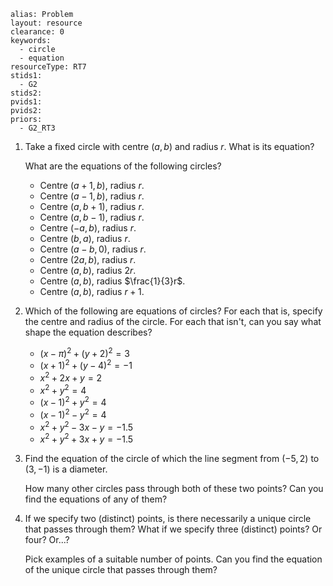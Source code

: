 ````
alias: Problem
layout: resource
clearance: 0
keywords:
  - circle
  - equation
resourceType: RT7
stids1:
  - G2
stids2:
pvids1:
pvids2:
priors:
  - G2_RT3

````

1. Take a fixed circle with centre $(a,b)$ and radius $r$.  What is its equation?

    What are the equations of the following circles?

    - Centre $(a+1,b)$, radius $r$.
    - Centre $(a-1,b)$, radius $r$.
    - Centre $(a,b+1)$, radius $r$.
    - Centre $(a,b-1)$, radius $r$.
    - Centre $(-a,b)$, radius $r$.
    - Centre $(b,a)$, radius $r$.
    - Centre $(a-b,0)$, radius $r$.
    - Centre $(2a,b)$, radius $r$.
    - Centre $(a,b)$, radius $2r$.
    - Centre $(a,b)$, radius $\frac{1}{3}r$.
    - Centre $(a,b)$, radius $r+1$.

2. Which of the following are equations of circles?  For each that is, specify the centre and radius of the circle.  For each that isn't, can you say what shape the equation describes?
    - $(x - \pi)^2 + (y + 2)^2 = 3$
    - $(x + 1)^2 + (y - 4)^2 = -1$
    - $x^2 + 2x + y = 2$
    - $x^2 + y^2 = 4$
    - $(x - 1)^2 + y^2 = 4$
    - $(x - 1)^2 - y^2 = 4$
    - $x^2 + y^2 - 3x - y = -1.5$
    - $x^2 + y^2 + 3x + y = -1.5$

3. Find the equation of the circle of which the line segment from $(-5, 2)$ to $(3, -1)$ is a diameter.

    How many other circles pass through both of these two points?  Can you find the equations of any of them?

4. If we specify two (distinct) points, is there necessarily a unique circle that passes through them?  What if we specify three (distinct) points?  Or four?  Or...?

    Pick examples of a suitable number of points.  Can you find the equation of the unique circle that passes through them? 
